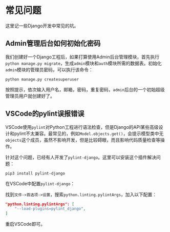 # 常见问题

这里记一些Django开发中常见的坑。

## Admin管理后台如何初始化密码

我们创建好一个Django工程后，如果打算使用Admin后台管理模块，首先执行`python manage.py migrate`，生成`admin`模块和`auth`模块所需的数据表。初始化`admin`模块的管理员密码，可以执行该命令：

```
python manage.py createsuperuser
```

按照提示，依次输入用户名，邮箱，密码，重复密码，`admin`后台的一个初始超级管理员用户就创建好了。

## VSCode的pylint误报错误

VSCode使用`pylint`对Python工程进行语法检查，但是Django的API某些高级设计和pylint不太兼容。最常见的，例如`Model.objects.get()`，会提示模型类中无`objects`这个成员，虽然不影响开发，但是比较碍眼，而且影响代码质量检查等操作。

针对这个问题，已经有人开发了`pylint-django`。这里可以安装这个插件解决问题：

```
pip3 install pylint-django
```

在VSCode中配置`pylint-django`：

找到`文件->首选项->设置`，搜索`python.linting.pylintArgs`，加入以下配置：

```json
"python.linting.pylintArgs": [
    "--load-plugins=pylint_django",
]
```

重启VSCode即可。
